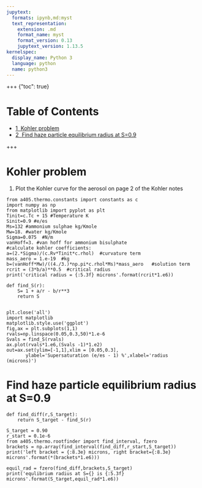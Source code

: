 ```yaml
---
jupytext:
  formats: ipynb,md:myst
  text_representation:
    extension: .md
    format_name: myst
    format_version: 0.13
    jupytext_version: 1.13.5
kernelspec:
  display_name: Python 3
  language: python
  name: python3
---
```


+++ {"toc": true}

<h1>Table of Contents<span class="tocSkip"></span></h1>
<div class="toc" style="margin-top: 1em;"><ul class="toc-item"><li><span><a href="#Kohler-problem" data-toc-modified-id="Kohler-problem-1"><span class="toc-item-num">1&nbsp;&nbsp;</span>Kohler problem</a></span></li><li><span><a href="#Find-haze-particle-equilibrium-radius-at-S=0.9" data-toc-modified-id="Find-haze-particle-equilibrium-radius-at-S=0.9-2"><span class="toc-item-num">2&nbsp;&nbsp;</span>Find haze particle equilibrium radius at S=0.9</a></span></li></ul></div>

+++

# Kohler problem

1) Plot the Kohler curve for the aerosol on page 2 of the Kohler notes

```{code-cell} ipython3
from a405.thermo.constants import constants as c
import numpy as np
from matplotlib import pyplot as plt
Tinit=c.Tc + 15 #Temperature K
Sinit=0.9 #e/es
Ms=132 #ammonium sulphae kg/Kmole
Mw=18. #water kg/Kmole
Sigma=0.075  #N/m
vanHoff=3. #van hoff for ammonium bisulphate
#calculate kohler coefficients:
a=(2.*Sigma)/(c.Rv*Tinit*c.rhol)  #curvature term
mass_aero = 1.e-19  #kg
b=(vanHoff*Mw)/((4./3.)*np.pi*c.rhol*Ms)*mass_aero   #solution term
rcrit = (3*b/a)**0.5  #critical radius
print('critical radius = {:5.3f} microns'.format(rcrit*1.e6))
```

```{code-cell} ipython3
def find_S(r):
    S= 1 + a/r - b/r**3
    return S

    
plt.close('all')
import matplotlib
matplotlib.style.use('ggplot')
fig,ax = plt.subplots(1,1)
rvals=np.linspace(0.05,0.3,50)*1.e-6
Svals = find_S(rvals)
ax.plot(rvals*1.e6,(Svals -1)*1.e2)
out=ax.set(ylim=[-1,1],xlim = [0.05,0.3],
       ylabel='Supersaturation (e/es - 1) %',xlabel='radius (microns)')
```

# Find haze particle equilibrium radius at S=0.9

```{code-cell} ipython3
def find_diff(r,S_target):
    return S_target - find_S(r)

S_target = 0.90
r_start = 0.1e-6
from a405.thermo.rootfinder import find_interval, fzero
brackets = np.array(find_interval(find_diff,r_start,S_target))
print('left bracket = {:8.3e} microns, right bracket={:8.3e} microns'.format(*(brackets*1.e6)))

equil_rad = fzero(find_diff,brackets,S_target)
print('equlibrium radius at S={} is {:5.3f} microns'.format(S_target,equil_rad*1.e6))
```

```{code-cell} ipython3

```
